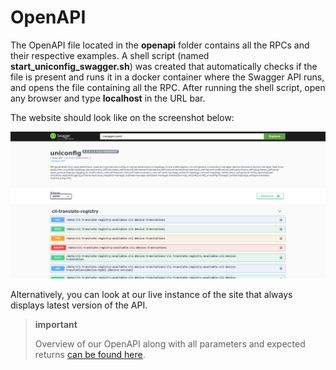 OpenAPI
=======

The OpenAPI file located in the **openapi** folder contains all the RPCs
and their respective examples. A shell script (named
**start\_uniconfig\_swagger.sh**) was created that automatically checks
if the file is present and runs it in a docker container where the
Swagger API runs, and opens the file containing all the RPC. After
running the shell script, open any browser and type **localhost** in the
URL bar.

The website should look like on the screenshot below:

[![openapi website](openapi-website.png)](openapi-website.png)

Alternatively, you can look at our live instance of the site that always
displays latest version of the API.

> **important**
>
> Overview of our OpenAPI along with all parameters and expected returns
> [can be found
> here](https://app.swaggerhub.com/apis-docs/Frinx/uniconfig/latest#).
